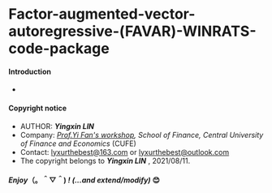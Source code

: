 # Factor-augmented-vector-autoregressive-(FAVAR)-WINRATS-code-package
#### Introduction
-

#### Copyright notice
- AUTHOR: __*Yingxin LIN*__
- Company: *[Prof.Yi Fan's workshop](http://sf.cufe.edu.cn/info/1112/10555.htm), School of Finance, Central University of Finance and Economics* (CUFE)
- Contact: lyxurthebest@163.com or lyxurthebest@outlook.com
- The copyright belongs to __*Yingxin LIN*__ , 2021/08/11.
#### *Enjoy*（。＾▽＾) *! (...and extend/modify)* 😊
